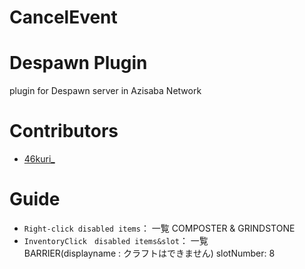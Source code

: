 # CancelEvent

# Despawn Plugin

plugin for Despawn server in Azisaba Network

# Contributors
- [46kuri_](https://github.com/46kuri)

# Guide

- ``Right-click disabled items``： 一覧
    COMPOSTER & GRINDSTONE
- ``InventoryClick　disabled items&slot``： 一覧  
    BARRIER(displayname : クラフトはできません)
    slotNumber: 8
